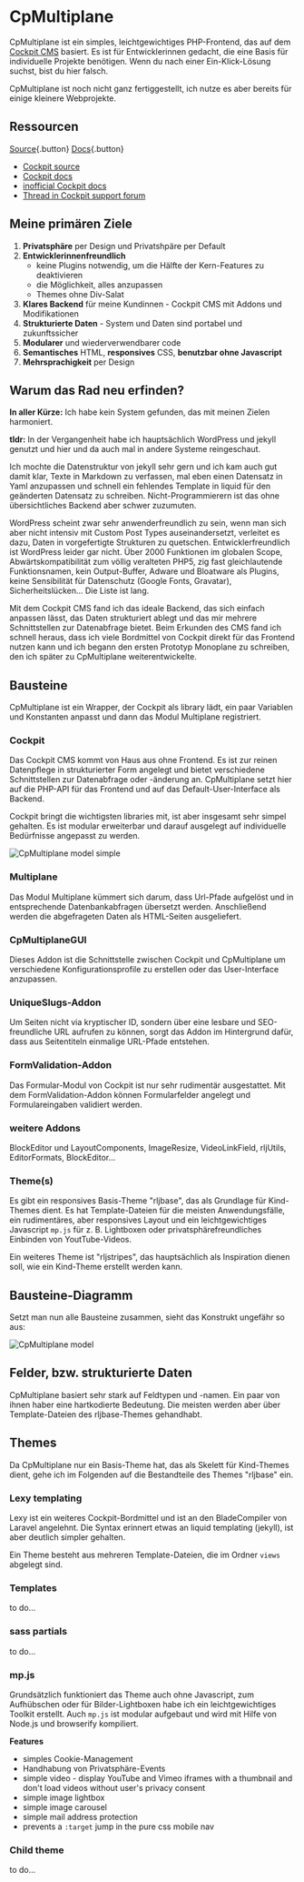 # CpMultiplane

CpMultiplane ist ein simples, leichtgewichtiges PHP-Frontend, das auf dem [Cockpit CMS][1] basiert. Es ist für Entwicklerinnen gedacht, die eine Basis für individuelle Projekte benötigen. Wenn du nach einer Ein-Klick-Lösung suchst, bist du hier falsch.

CpMultiplane ist noch nicht ganz fertiggestellt, ich nutze es aber bereits für einige kleinere Webprojekte.

## Ressourcen

[Source][2]{.button} [Docs][5]{.button}

* [Cockpit source][3]
* [Cockpit docs][4]
* [inofficial Cockpit docs][6]
* [Thread in Cockpit support forum][7]

## Meine primären Ziele

1. **Privatsphäre** per Design und Privatshpäre per Default
2. **Entwicklerinnenfreundlich**
    * keine Plugins notwendig, um die Hälfte der Kern-Features zu deaktivieren
    * die Möglichkeit, alles anzupassen
    * Themes ohne Div-Salat
3. **Klares Backend** für meine Kundinnen - Cockpit CMS mit Addons und Modifikationen
4. **Strukturierte Daten** - System und Daten sind portabel und zukunftssicher
5. **Modularer** und wiederverwendbarer code
6. **Semantisches** HTML, **responsives** CSS, **benutzbar ohne Javascript**
6. **Mehrsprachigkeit** per Design

## Warum das Rad neu erfinden?

**In aller Kürze:** Ich habe kein System gefunden, das mit meinen Zielen harmoniert.

**tldr:** In der Vergangenheit habe ich hauptsächlich WordPress und jekyll genutzt und hier und da auch mal in andere Systeme reingeschaut.

Ich mochte die Datenstruktur von jekyll sehr gern und ich kam auch gut damit klar, Texte in Markdown zu verfassen, mal eben einen Datensatz in Yaml anzupassen und schnell ein fehlendes Template in liquid für den geänderten Datensatz zu schreiben. Nicht-Programmierern ist das ohne übersichtliches Backend aber schwer zuzumuten.

WordPress scheint zwar sehr anwenderfreundlich zu sein, wenn man sich aber nicht intensiv mit Custom Post Types auseinandersetzt, verleitet es dazu, Daten in vorgefertigte Strukturen zu quetschen. Entwicklerfreundlich ist WordPress leider gar nicht. Über 2000 Funktionen im globalen Scope, Abwärtskompatibilität zum völlig veralteten PHP5, zig fast gleichlautende Funktionsnamen, kein Output-Buffer, Adware und Bloatware als Plugins, keine Sensibilität für Datenschutz (Google Fonts, Gravatar), Sicherheitslücken... Die Liste ist lang.

Mit dem Cockpit CMS fand ich das ideale Backend, das sich einfach anpassen lässt, das Daten strukturiert ablegt und das mir mehrere Schnittstellen zur Datenabfrage bietet. Beim Erkunden des CMS fand ich schnell heraus, dass ich viele Bordmittel von Cockpit direkt für das Frontend nutzen kann und ich begann den ersten Prototyp Monoplane zu schreiben, den ich später zu CpMultiplane weiterentwickelte.

## Bausteine

CpMultiplane ist ein Wrapper, der Cockpit als library lädt, ein paar Variablen und Konstanten anpasst und dann das Modul Multiplane registriert.

### Cockpit

Das Cockpit CMS kommt von Haus aus ohne Frontend. Es ist zur reinen Datenpflege in strukturierter Form angelegt und bietet verschiedene Schnittstellen zur Datenabfrage oder -änderung an. CpMultiplane setzt hier auf die PHP-API für das Frontend und auf das Default-User-Interface als Backend.

Cockpit bringt die wichtigsten libraries mit, ist aber insgesamt sehr simpel gehalten. Es ist modular erweiterbar und darauf ausgelegt auf individuelle Bedürfnisse angepasst zu werden.

![CpMultiplane model simple](/docs/img/uploads/cpmultiplane-model-simple_opt.svg)

### Multiplane

Das Modul Multiplane kümmert sich darum, dass Url-Pfade aufgelöst und in entsprechende Datenbankabfragen übersetzt werden. Anschließend werden die abgefrageten Daten als HTML-Seiten ausgeliefert.

### CpMultiplaneGUI

Dieses Addon ist die Schnittstelle zwischen Cockpit und CpMultiplane um verschiedene Konfigurationsprofile zu erstellen oder das User-Interface anzupassen.

### UniqueSlugs-Addon

Um Seiten nicht via kryptischer ID, sondern über eine lesbare und SEO-freundliche URL aufrufen zu können, sorgt das Addon im Hintergrund dafür, dass aus Seitentiteln einmalige URL-Pfade entstehen.

### FormValidation-Addon

Das Formular-Modul von Cockpit ist nur sehr rudimentär ausgestattet. Mit dem FormValidation-Addon können Formularfelder angelegt und Formulareingaben validiert werden.

### weitere Addons

BlockEditor und LayoutComponents, ImageResize, VideoLinkField, rljUtils, EditorFormats, BlockEditor...

### Theme(s)

Es gibt ein responsives Basis-Theme "rljbase", das als Grundlage für Kind-Themes dient. Es hat Template-Dateien für die meisten Anwendungsfälle, ein rudimentäres, aber responsives Layout und ein leichtgewichtiges Javascript `mp.js` für z. B. Lightboxen oder privatsphärefreundliches Einbinden von YoutTube-Videos.

Ein weiteres Theme ist "rljstripes", das hauptsächlich als Inspiration dienen soll, wie ein Kind-Theme erstellt werden kann.

## Bausteine-Diagramm

Setzt man nun alle Bausteine zusammen, sieht das Konstrukt ungefähr so aus:

![CpMultiplane model](/docs/img/uploads/cpmultiplane-model_opt.svg)

## Felder, bzw. strukturierte Daten

CpMultiplane basiert sehr stark auf Feldtypen und -namen. Ein paar von ihnen haber eine hartkodierte Bedeutung. Die meisten werden aber über Template-Dateien des rljbase-Themes gehandhabt.

## Themes

Da CpMultiplane nur ein Basis-Theme hat, das als Skelett für Kind-Themes dient, gehe ich im Folgenden auf die Bestandteile des Themes "rljbase" ein.

### Lexy templating

Lexy ist ein weiteres Cockpit-Bordmittel und ist an den BladeCompiler von Laravel angelehnt. Die Syntax erinnert etwas an liquid templating (jekyll), ist aber deutlich simpler gehalten.

Ein Theme besteht aus mehreren Template-Dateien, die im Ordner `views` abgelegt sind. 

### Templates

to do...

### sass partials

to do...

### mp.js

Grundsätzlich funktioniert das Theme auch ohne Javascript, zum Aufhübschen oder für Bilder-Lightboxen habe ich ein leichtgewichtiges Toolkit erstellt. Auch `mp.js` ist modular aufgebaut und wird mit Hilfe von Node.js und browserify kompiliert.

**Features**

* simples Cookie-Management
* Handhabung von Privatsphäre-Events
* simple video - display YouTube and Vimeo iframes with a thumbnail and don't load videos without user's privacy consent
* simple image lightbox
* simple image carousel
* simple mail address protection
* prevents a `:target` jump in the pure css mobile nav

### Child theme

to do...

[1]: https://getcockpit.com/
[2]: https://github.com/raffaelj/CpMultiplane
[3]: https://github.com/agentejo/cockpit/
[4]: https://getcockpit.com/documentation/getting-started
[5]: https://cpmultiplane.rlj.me
[6]: https://zeraton.gitlab.io/cockpit-docs/
[7]: https://discourse.getcockpit.com/t/monoplane-cpmultiplane-simple-php-frontend-that-uses-cockpit-as-a-library/720
